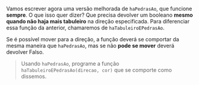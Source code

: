 Vamos escrever agora uma versão melhorada de `haPedrasAo`, que funcione **sempre**. O que isso quer dizer? Que precisa devolver um booleano **mesmo quando não haja mais tabuleiro** na direção especificada. Para diferenciar essa função da anterior, chamaremos de `haTabuleiroEPedrasAo`.

Se é possível mover para a direção, a função deverá se comportar da mesma maneira que `haPedrasAo`, mas se não **pode se mover** deverá devolver Falso.

> Usando `haPedrasAo`, programe a função `haTabuleiroEPedrasAo(direcao, cor)` que se comporte como dissemos.
